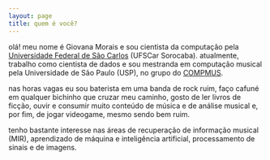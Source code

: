 ```yaml
---
layout: page
title: quem é você?
---
```


olá! meu nome é Giovana Morais e sou cientista da computação
pela [Universidade Federal de São Carlos](www.dcomp.sor.ufscar.br)
(UFSCar Sorocaba). atualmente, trabalho como
cientista de dados e sou mestranda em computação musical pela Universidade de
São Paulo (USP), no grupo do [COMPMUS](https://compmus.ime.usp.br/).

nas horas vagas eu sou baterista em uma banda de rock ruim, faço cafuné em
qualquer bichinho que cruzar meu caminho, gosto de ler livros de ficção, ouvir e
consumir muito conteúdo de música e de análise musical e, por fim, de
jogar videogame, mesmo sendo bem ruim.

tenho bastante interesse nas áreas de recuperação de informação musical (MIR),
aprendizado de máquina e inteligência artificial, processamento de sinais e de
imagens.
